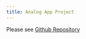 ```yaml
---
title: Analog App Project
---
```


Please see [Github Repository](https://github.com/A-Guldborg/cafeanalog)
